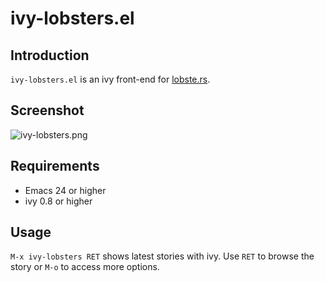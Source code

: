 # ivy-lobsters.el

<!-- [![MELPA](http://melpa.org/packages/ivy-lobsters-badge.svg)](http://melpa.org/#/ivy-lobsters) -->


## Introduction

`ivy-lobsters.el` is an ivy front-end for [lobste.rs](https://lobste.rs/).


## Screenshot

![ivy-lobsters.png](https://d26dzxoao6i3hh.cloudfront.net/items/2v1p0Z1j0Y29303o3G2G/Screenshot%202017-08-28%2015.28.29.png)


## Requirements

* Emacs 24 or higher
* ivy 0.8 or higher


## Usage

`M-x ivy-lobsters RET` shows latest stories with ivy. Use `RET` to browse the story or `M-o` to access more options.
